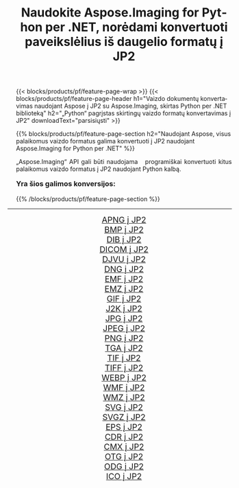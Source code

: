 ﻿---
title: Naudokite Aspose.Imaging for Python per .NET, norėdami konvertuoti paveikslėlius iš daugelio formatų į JP2 
weight: 3920
url: /lt/python-net/conversion/to/jp2/ 
lang: lt
langdirlevel: 2
locales: zh-hans,ja,it,ru,de,es,fr,nl,id,lt,pl,pt,vi,tr,ko,zh-hant,ar,hi,th,sv,cs,uk,he
description: Galite naudoti Aspose.Imaging for Python per .NET biblioteką, norėdami konvertuoti iš įvairių formatų į JP2
---

{{< blocks/products/pf/feature-page-wrap >}}
{{< blocks/products/pf/feature-page-header h1="Vaizdo dokumentų konvertavimas naudojant Aspose į JP2 su Aspose.Imaging, skirtas Python per .NET biblioteką" h2="„Python“ pagrįstas skirtingų vaizdo formatų konvertavimas į JP2" downloadText="parsisiųsti" >}}


{{% blocks/products/pf/feature-page-section  h2="Naudojant Aspose, visus palaikomus vaizdo formatus galima konvertuoti į JP2 naudojant Aspose.Imaging for Python per .NET" %}}
<p align=justify>„Aspose.Imaging“ API gali būti naudojama   programiškai konvertuoti kitus palaikomus vaizdo formatus į JP2 naudojant Python kalbą.</p>
<h3 style="margin-top:16px;">
Yra šios galimos konversijos:
</h3>
{{% /blocks/products/pf/feature-page-section %}}
<div class="container-fluid productfamilypage bg-gray">
    <div class="convertypes bg-gray agp-content section">
        <div class="container">
		<hr style="margin-left:-20px;"/>
		<div class="row other-converters" style="gap: 10px;font-size: 19px;text-align:center;">
		    <div class='col-md-3 other-converter remove-lp remove-rp'><a href="/imaging/lt/python-net/conversion/apng-to-jp2/" style="padding:15px;">APNG į JP2</a></div>
<div class='col-md-3 other-converter remove-lp remove-rp'><a href="/imaging/lt/python-net/conversion/bmp-to-jp2/" style="padding:15px;">BMP į JP2</a></div>
<div class='col-md-3 other-converter remove-lp remove-rp'><a href="/imaging/lt/python-net/conversion/dib-to-jp2/" style="padding:15px;">DIB į JP2</a></div>
<div class='col-md-3 other-converter remove-lp remove-rp'><a href="/imaging/lt/python-net/conversion/dicom-to-jp2/" style="padding:15px;">DICOM į JP2</a></div>
<div class='col-md-3 other-converter remove-lp remove-rp'><a href="/imaging/lt/python-net/conversion/djvu-to-jp2/" style="padding:15px;">DJVU į JP2</a></div>
<div class='col-md-3 other-converter remove-lp remove-rp'><a href="/imaging/lt/python-net/conversion/dng-to-jp2/" style="padding:15px;">DNG į JP2</a></div>
<div class='col-md-3 other-converter remove-lp remove-rp'><a href="/imaging/lt/python-net/conversion/emf-to-jp2/" style="padding:15px;">EMF į JP2</a></div>
<div class='col-md-3 other-converter remove-lp remove-rp'><a href="/imaging/lt/python-net/conversion/emz-to-jp2/" style="padding:15px;">EMZ į JP2</a></div>
<div class='col-md-3 other-converter remove-lp remove-rp'><a href="/imaging/lt/python-net/conversion/gif-to-jp2/" style="padding:15px;">GIF į JP2</a></div>
<div class='col-md-3 other-converter remove-lp remove-rp'><a href="/imaging/lt/python-net/conversion/j2k-to-jp2/" style="padding:15px;">J2K į JP2</a></div>
<div class='col-md-3 other-converter remove-lp remove-rp'><a href="/imaging/lt/python-net/conversion/jpg-to-jp2/" style="padding:15px;">JPG į JP2</a></div>
<div class='col-md-3 other-converter remove-lp remove-rp'><a href="/imaging/lt/python-net/conversion/jpeg-to-jp2/" style="padding:15px;">JPEG į JP2</a></div>
<div class='col-md-3 other-converter remove-lp remove-rp'><a href="/imaging/lt/python-net/conversion/png-to-jp2/" style="padding:15px;">PNG į JP2</a></div>
<div class='col-md-3 other-converter remove-lp remove-rp'><a href="/imaging/lt/python-net/conversion/tga-to-jp2/" style="padding:15px;">TGA į JP2</a></div>
<div class='col-md-3 other-converter remove-lp remove-rp'><a href="/imaging/lt/python-net/conversion/tif-to-jp2/" style="padding:15px;">TIF į JP2</a></div>
<div class='col-md-3 other-converter remove-lp remove-rp'><a href="/imaging/lt/python-net/conversion/tiff-to-jp2/" style="padding:15px;">TIFF į JP2</a></div>
<div class='col-md-3 other-converter remove-lp remove-rp'><a href="/imaging/lt/python-net/conversion/webp-to-jp2/" style="padding:15px;">WEBP į JP2</a></div>
<div class='col-md-3 other-converter remove-lp remove-rp'><a href="/imaging/lt/python-net/conversion/wmf-to-jp2/" style="padding:15px;">WMF į JP2</a></div>
<div class='col-md-3 other-converter remove-lp remove-rp'><a href="/imaging/lt/python-net/conversion/wmz-to-jp2/" style="padding:15px;">WMZ į JP2</a></div>
<div class='col-md-3 other-converter remove-lp remove-rp'><a href="/imaging/lt/python-net/conversion/svg-to-jp2/" style="padding:15px;">SVG į JP2</a></div>
<div class='col-md-3 other-converter remove-lp remove-rp'><a href="/imaging/lt/python-net/conversion/svgz-to-jp2/" style="padding:15px;">SVGZ į JP2</a></div>
<div class='col-md-3 other-converter remove-lp remove-rp'><a href="/imaging/lt/python-net/conversion/eps-to-jp2/" style="padding:15px;">EPS į JP2</a></div>
<div class='col-md-3 other-converter remove-lp remove-rp'><a href="/imaging/lt/python-net/conversion/cdr-to-jp2/" style="padding:15px;">CDR į JP2</a></div>
<div class='col-md-3 other-converter remove-lp remove-rp'><a href="/imaging/lt/python-net/conversion/cmx-to-jp2/" style="padding:15px;">CMX į JP2</a></div>
<div class='col-md-3 other-converter remove-lp remove-rp'><a href="/imaging/lt/python-net/conversion/otg-to-jp2/" style="padding:15px;">OTG į JP2</a></div>
<div class='col-md-3 other-converter remove-lp remove-rp'><a href="/imaging/lt/python-net/conversion/odg-to-jp2/" style="padding:15px;">ODG į JP2</a></div>
<div class='col-md-3 other-converter remove-lp remove-rp'><a href="/imaging/lt/python-net/conversion/ico-to-jp2/" style="padding:15px;">ICO į JP2</a></div>
                </div>
        </div>
    </div>
</div>
<br/>

